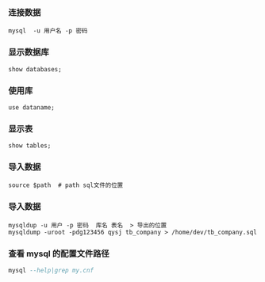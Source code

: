 ### 连接数据

```
mysql  -u 用户名 -p 密码
```



### 显示数据库

```
show databases;
```

### 使用库

```
use dataname;
```

### 显示表

```
show tables;
```

### 导入数据

```
source $path  # path sql文件的位置
```

### 导入数据

```
mysqldup -u 用户 -p 密码  库名 表名  > 导出的位置
mysqldump -uroot -pdg123456 qysj tb_company > /home/dev/tb_company.sql
```

### 查看 mysql 的配置文件路径

```sql
mysql --help|grep my.cnf 
```